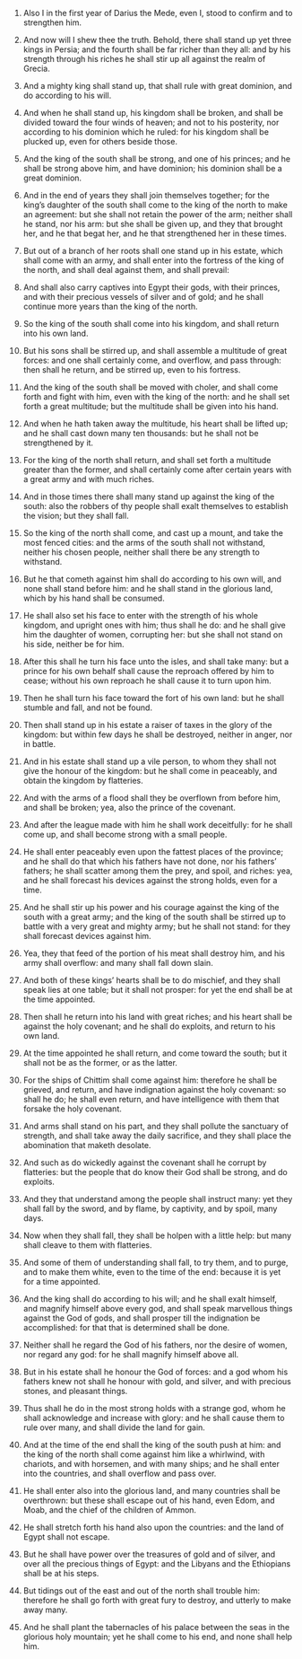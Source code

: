 1. Also I in the first year of Darius the Mede, even I, stood to
confirm and to strengthen him.

2. And now will I shew thee the truth. Behold, there shall stand up
yet three kings in Persia; and the fourth shall be far richer than
they all: and by his strength through his riches he shall stir up all
against the realm of Grecia.

3. And a mighty king shall stand up, that shall rule with great
dominion, and do according to his will.

4. And when he shall stand up, his kingdom shall be broken, and
shall be divided toward the four winds of heaven; and not to his
posterity, nor according to his dominion which he ruled: for his
kingdom shall be plucked up, even for others beside those.

5. And the king of the south shall be strong, and one of his
princes; and he shall be strong above him, and have dominion; his
dominion shall be a great dominion.

6. And in the end of years they shall join themselves together; for
the king’s daughter of the south shall come to the king of the north
to make an agreement: but she shall not retain the power of the arm;
neither shall he stand, nor his arm: but she shall be given up, and
they that brought her, and he that begat her, and he that strengthened
her in these times.

7. But out of a branch of her roots shall one stand up in his
estate, which shall come with an army, and shall enter into the
fortress of the king of the north, and shall deal against them, and
shall prevail:

8. And shall also carry captives into Egypt their
gods, with their princes, and with their precious vessels of silver
and of gold; and he shall continue more years than the king of the
north.

9. So the king of the south shall come into his kingdom, and shall
return into his own land.

10. But his sons shall be stirred up, and shall assemble a multitude
of great forces: and one shall certainly come, and overflow, and pass
through: then shall he return, and be stirred up, even to his
fortress.

11. And the king of the south shall be moved with choler, and shall
come forth and fight with him, even with the king of the north: and he
shall set forth a great multitude; but the multitude shall be given
into his hand.

12. And when he hath taken away the multitude, his heart shall be
lifted up; and he shall cast down many ten thousands: but he shall not
be strengthened by it.

13. For the king of the north shall return, and shall set forth a
multitude greater than the former, and shall certainly come after
certain years with a great army and with much riches.

14. And in those times there shall many stand up against the king of
the south: also the robbers of thy people shall exalt themselves to
establish the vision; but they shall fall.

15. So the king of the north shall come, and cast up a mount, and
take the most fenced cities: and the arms of the south shall not
withstand, neither his chosen people, neither shall there be any
strength to withstand.

16. But he that cometh against him shall do according to his own
will, and none shall stand before him: and he shall stand in the
glorious land, which by his hand shall be consumed.

17. He shall also set his face to enter with the strength of his
whole kingdom, and upright ones with him; thus shall he do: and he
shall give him the daughter of women, corrupting her: but she shall
not stand on his side, neither be for him.

18. After this shall he turn his face unto the isles, and shall take
many: but a prince for his own behalf shall cause the reproach offered
by him to cease; without his own reproach he shall cause it to turn
upon him.

19. Then he shall turn his face toward the fort of his own land: but
he shall stumble and fall, and not be found.

20. Then shall stand up in his estate a raiser of taxes in the glory
of the kingdom: but within few days he shall be destroyed, neither in
anger, nor in battle.

21. And in his estate shall stand up a vile person, to whom they
shall not give the honour of the kingdom: but he shall come in
peaceably, and obtain the kingdom by flatteries.

22. And with the arms of a flood shall they be overflown from before
him, and shall be broken; yea, also the prince of the covenant.

23. And after the league made with him he shall work deceitfully:
for he shall come up, and shall become strong with a small people.

24. He shall enter peaceably even upon the fattest places of the
province; and he shall do that which his fathers have not done, nor
his fathers’ fathers; he shall scatter among them the prey, and spoil,
and riches: yea, and he shall forecast his devices against the strong
holds, even for a time.

25. And he shall stir up his power and his courage against the king
of the south with a great army; and the king of the south shall be
stirred up to battle with a very great and mighty army; but he shall
not stand: for they shall forecast devices against him.

26. Yea, they that feed of the portion of his meat shall destroy
him, and his army shall overflow: and many shall fall down slain.

27. And both of these kings’ hearts shall be to do mischief, and
they shall speak lies at one table; but it shall not prosper: for yet
the end shall be at the time appointed.

28. Then shall he return into his land with great riches; and his
heart shall be against the holy covenant; and he shall do exploits,
and return to his own land.

29. At the time appointed he shall return, and come toward the
south; but it shall not be as the former, or as the latter.

30. For the ships of Chittim shall come against him: therefore he
shall be grieved, and return, and have indignation against the holy
covenant: so shall he do; he shall even return, and have intelligence
with them that forsake the holy covenant.

31. And arms shall stand on his part, and they shall pollute the
sanctuary of strength, and shall take away the daily sacrifice, and
they shall place the abomination that maketh desolate.

32. And such as do wickedly against the covenant shall he corrupt by
flatteries: but the people that do know their God shall be strong, and
do exploits.

33. And they that understand among the people shall instruct many:
yet they shall fall by the sword, and by flame, by captivity, and by
spoil, many days.

34. Now when they shall fall, they shall be holpen with a little
help: but many shall cleave to them with flatteries.

35. And some of them of understanding shall fall, to try them, and
to purge, and to make them white, even to the time of the end: because
it is yet for a time appointed.

36. And the king shall do according to his will; and he shall exalt
himself, and magnify himself above every god, and shall speak
marvellous things against the God of gods, and shall prosper till the
indignation be accomplished: for that that is determined shall be
done.

37. Neither shall he regard the God of his fathers, nor the desire
of women, nor regard any god: for he shall magnify himself above all.

38. But in his estate shall he honour the God of forces: and a god
whom his fathers knew not shall he honour with gold, and silver, and
with precious stones, and pleasant things.

39. Thus shall he do in the most strong holds with a strange god,
whom he shall acknowledge and increase with glory: and he shall cause
them to rule over many, and shall divide the land for gain.

40. And at the time of the end shall the king of the south push at
him: and the king of the north shall come against him like a
whirlwind, with chariots, and with horsemen, and with many ships; and
he shall enter into the countries, and shall overflow and pass over.

41. He shall enter also into the glorious land, and many countries
shall be overthrown: but these shall escape out of his hand, even
Edom, and Moab, and the chief of the children of Ammon.

42. He shall stretch forth his hand also upon the countries: and the
land of Egypt shall not escape.

43. But he shall have power over the treasures of gold and of
silver, and over all the precious things of Egypt: and the Libyans and
the Ethiopians shall be at his steps.

44. But tidings out of the east and out of the north shall trouble
him: therefore he shall go forth with great fury to destroy, and
utterly to make away many.

45. And he shall plant the tabernacles of his palace between the
seas in the glorious holy mountain; yet he shall come to his end, and
none shall help him.